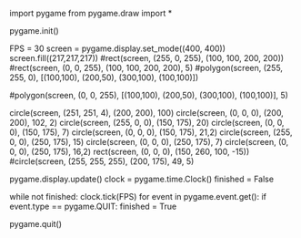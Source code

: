 import pygame
from pygame.draw import *

pygame.init()

FPS = 30 
screen = pygame.display.set_mode((400, 400))
screen.fill((217,217,217))
#rect(screen, (255, 0, 255), (100, 100, 200, 200)) 
#rect(screen, (0, 0, 255), (100, 100, 200, 200), 5) 
#polygon(screen, (255, 255, 0), [(100,100), (200,50), (300,100), (100,100)])
 
#polygon(screen, (0, 0, 255), [(100,100), (200,50), (300,100), (100,100)], 5)
 
circle(screen, (251, 251, 4), (200, 200), 100)
circle(screen, (0, 0, 0), (200, 200), 102, 2) 
circle(screen, (255, 0, 0), (150, 175), 20)
circle(screen, (0, 0, 0), (150, 175), 7)
circle(screen, (0, 0, 0), (150, 175), 21,2)
circle(screen, (255, 0, 0), (250, 175), 15)
circle(screen, (0, 0, 0), (250, 175), 7)
circle(screen, (0, 0, 0), (250, 175), 16,2)
rect(screen, (0, 0, 0), (150, 260, 100, -15))     
#circle(screen, (255, 255, 255), (200, 175), 49, 5)

pygame.display.update() 
clock = pygame.time.Clock() 
finished = False

while not finished:
	clock.tick(FPS) 
	for event in pygame.event.get(): 
		if event.type == pygame.QUIT: 
			finished = True

pygame.quit()
